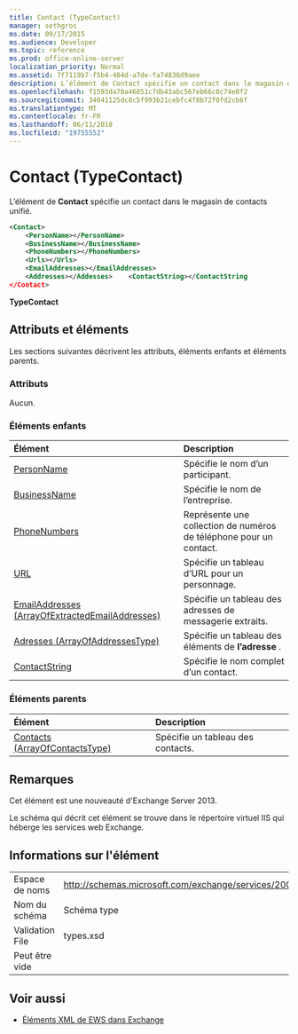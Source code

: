```yaml
---
title: Contact (TypeContact)
manager: sethgros
ms.date: 09/17/2015
ms.audience: Developer
ms.topic: reference
ms.prod: office-online-server
localization_priority: Normal
ms.assetid: 7f7119b7-f5b4-484d-a7de-fa74836d9aee
description: L’élément de Contact spécifie un contact dans le magasin de contacts unifié.
ms.openlocfilehash: f1593da78a46851c7db43abc567eb66c0c74e0f2
ms.sourcegitcommit: 34041125dc8c5f993b21cebfc4f8b72f0fd2cb6f
ms.translationtype: MT
ms.contentlocale: fr-FR
ms.lasthandoff: 06/11/2018
ms.locfileid: "19755552"
---
```

# <a name="contact-contacttype"></a>Contact (TypeContact)

L’élément de **Contact** spécifie un contact dans le magasin de contacts unifié. 
  
```XML
<Contact>
    <PersonName></PersonName>
    <BusinessName></BusinessName>
    <PhoneNumbers></PhoneNumbers>
    <Urls></Urls>
    <EmailAddresses></EmailAddresses>
    <Addresses></Addesses>    <ContactString></ContactString
</Contact>
```

 **TypeContact**
## <a name="attributes-and-elements"></a>Attributs et éléments

Les sections suivantes décrivent les attributs, éléments enfants et éléments parents.
  
### <a name="attributes"></a>Attributs

Aucun.
  
### <a name="child-elements"></a>Éléments enfants

|**Élément**|**Description**|
|:-----|:-----|
|[PersonName](personname.md) <br/> |Spécifie le nom d’un participant.  <br/> |
|[BusinessName](businessname.md) <br/> |Spécifie le nom de l’entreprise.  <br/> |
|[PhoneNumbers](phonenumbers.md) <br/> |Représente une collection de numéros de téléphone pour un contact.  <br/> |
|[URL](urls.md) <br/> |Spécifie un tableau d’URL pour un personnage.  <br/> |
|[EmailAddresses (ArrayOfExtractedEmailAddresses)](emailaddresses-arrayofextractedemailaddresses.md) <br/> |Spécifie un tableau des adresses de messagerie extraits.  <br/> |
|[Adresses (ArrayOfAddressesType)](addresses-arrayofaddressestype.md) <br/> |Spécifie un tableau des éléments de **l’adresse** .  <br/> |
|[ContactString](contactstring.md) <br/> |Spécifie le nom complet d’un contact.  <br/> |
   
### <a name="parent-elements"></a>Éléments parents

|**Élément**|**Description**|
|:-----|:-----|
|[Contacts (ArrayOfContactsType)](contacts-arrayofcontactstype.md) <br/> |Spécifie un tableau des contacts.  <br/> |
   
## <a name="remarks"></a>Remarques

Cet élément est une nouveauté d'Exchange Server 2013.
  
Le schéma qui décrit cet élément se trouve dans le répertoire virtuel IIS qui héberge les services web Exchange.
  
## <a name="element-information"></a>Informations sur l'élément

|||
|:-----|:-----|
|Espace de noms  <br/> |http://schemas.microsoft.com/exchange/services/2006/types  <br/> |
|Nom du schéma  <br/> |Schéma type  <br/> |
|Validation File  <br/> |types.xsd  <br/> |
|Peut être vide  <br/> ||
   
## <a name="see-also"></a>Voir aussi



- [Éléments XML de EWS dans Exchange](ews-xml-elements-in-exchange.md)

